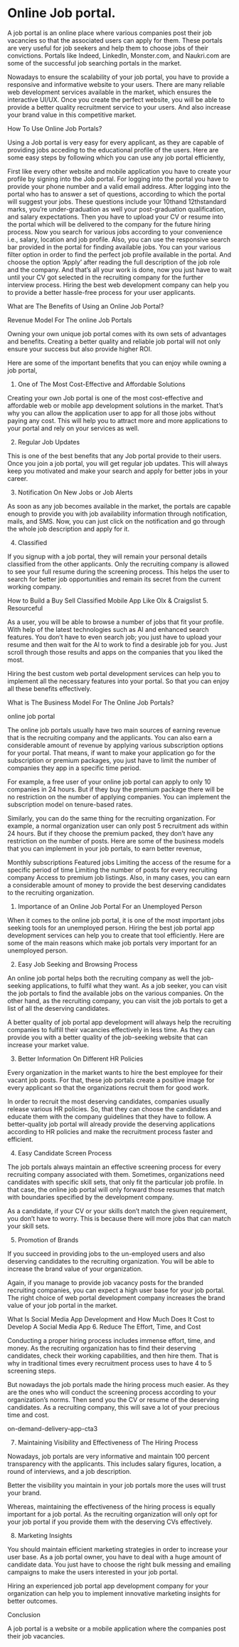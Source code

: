 # Online Job portal.

A job portal is an online place where various companies post their job vacancies so that the associated users can apply for them. These portals are very useful for job seekers and help them to choose jobs of their convictions. Portals like Indeed, LinkedIn, Monster.com, and Naukri.com are some of the successful job searching portals in the market.

Nowadays to ensure the scalability of your job portal, you have to provide a responsive and informative website to your users. There are many reliable web development services available in the market, which ensures the interactive UI/UX. Once you create the perfect website, you will be able to provide a better quality recruitment service to your users. And also increase your brand value in this competitive market.

How To Use Online Job Portals?

Using a Job portal is very easy for every applicant, as they are capable of providing jobs acceding to the educational profile of the users. Here are some easy steps by following which you can use any job portal efficiently,

First like every other website and mobile application you have to create your profile by signing into the Job portal. For logging into the portal you have to provide your phone number and a valid email address.
After logging into the portal who has to answer a set of questions, according to which the portal will suggest your jobs. These questions include your 10thand 12thstandard marks, you’re under-graduation as well your post-graduation qualification, and salary expectations.
Then you have to upload your CV or resume into the portal which will be delivered to the company for the future hiring process.
Now you search for various jobs according to your convenience i.e., salary, location and job profile. Also, you can use the responsive search bar provided in the portal for finding available jobs.
You can your various filter option in order to find the perfect job profile available in the portal. And choose the option ‘Apply’ after reading the full description of the job role and the company.
And that’s all your work is done, now you just have to wait until your CV got selected in the recruiting company for the further interview process.
Hiring the best web development company can help you to provide a better hassle-free process for your user applicants.

What are The Benefits of Using an Online Job Portal?

Revenue Model For The online Job Portals

Owning your own unique job portal comes with its own sets of advantages and benefits. Creating a better quality and reliable job portal will not only ensure your success but also provide higher ROI.

Here are some of the important benefits that you can enjoy while owning a job portal,

1. One of The Most Cost-Effective and Affordable Solutions

Creating your own Job portal is one of the most cost-effective and affordable web or mobile app development solutions in the market. That’s why you can allow the application user to app for all those jobs without paying any cost. This will help you to attract more and more applications to your portal and rely on your services as well.

2. Regular Job Updates

This is one of the best benefits that any Job portal provide to their users. Once you join a job portal, you will get regular job updates. This will always keep you motivated and make your search and apply for better jobs in your career.

3. Notification On New Jobs or Job Alerts

As soon as any job becomes available in the market, the portals are capable enough to provide you with job availability information through notification, mails, and SMS.  Now, you can just click on the notification and go through the whole job description and apply for it.

4. Classified

If you signup with a job portal, they will remain your personal details classified from the other applicants. Only the recruiting company is allowed to see your full resume during the screening process. This helps the user to search for better job opportunities and remain its secret from the current working company.

How to Build a Buy Sell Classified Mobile App Like Olx & Craigslist
5. Resourceful

As a user, you will be able to browse a number of jobs that fit your profile. With help of the latest technologies such as AI and enhanced search features. You don’t have to even search job; you just have to upload your resume and then wait for the AI to work to find a desirable job for you. Just scroll through those results and apps on the companies that you liked the most.

Hiring the best custom web portal development services can help you to implement all the necessary features into your portal. So that you can enjoy all these benefits effectively.

What is The Business Model For The Online Job Portals?

online job portal

The online job portals usually have two main sources of earning revenue that is the recruiting company and the applicants. You can also earn a considerable amount of revenue by applying various subscription options for your portal. That means, if want to make your application go for the subscription or premium packages, you just have to limit the number of companies they app in a specific time period.

For example, a free user of your online job portal can apply to only 10 companies in 24 hours. But if they buy the premium package there will be no restriction on the number of applying companies. You can implement the subscription model on tenure-based rates.

Similarly, you can do the same thing for the recruiting organization. For example, a normal organization user can only post 5 recruitment ads within 24 hours. But if they choose the premium packed, they don’t have any restriction on the number of posts. Here are some of the business models that you can implement in your job portals, to earn better revenue,

Monthly subscriptions
Featured jobs
Limiting the access of the resume for a specific period of time
Limiting the number of posts for every recruiting company
Access to premium job listings.
Also, in many cases, you can earn a considerable amount of money to provide the best deserving candidates to the recruiting organization.

1. Importance of an Online Job Portal For an Unemployed Person

When it comes to the online job portal, it is one of the most important jobs seeking tools for an unemployed person. Hiring the best job portal app development services can help you to create that tool efficiently. Here are some of the main reasons which make job portals very important for an unemployed person.

2. Easy Job Seeking and Browsing Process

An online job portal helps both the recruiting company as well the job-seeking applications, to fulfil what they want.  As a job seeker, you can visit the job portals to find the available jobs on the various companies. On the other hand, as the recruiting company, you can visit the job portals to get a list of all the deserving candidates.



 

A better quality of job portal app development will always help the recruiting companies to fulfill their vacancies effectively in less time. As they can provide you with a better quality of the job-seeking website that can increase your market value.

3. Better Information On Different HR Policies

Every organization in the market wants to hire the best employee for their vacant job posts. For that, these job portals create a positive image for every applicant so that the organizations recruit them for good work.

In order to recruit the most deserving candidates, companies usually release various HR policies. So, that they can choose the candidates and educate them with the company guidelines that they have to follow. A better-quality job portal will already provide the deserving applications according to HR policies and make the recruitment process faster and efficient.

4. Easy Candidate Screen Process

The job portals always maintain an effective screening process for every recruiting company associated with them. Sometimes, organizations need candidates with specific skill sets, that only fit the particular job profile. In that case, the online job portal will only forward those resumes that match with boundaries specified by the development company.

As a candidate, if your CV or your skills don’t match the given requirement, you don’t have to worry. This is because there will more jobs that can match your skill sets.

5. Promotion of Brands

If you succeed in providing jobs to the un-employed users and also deserving candidates to the recruiting organization. You will be able to increase the brand value of your organization.

Again, if you manage to provide job vacancy posts for the branded recruiting companies, you can expect a high user base for your job portal. The right choice of web portal development company increases the brand value of your job portal in the market.

What Is Social Media App Development and How Much Does It Cost to Develop A Social Media App
6. Reduce The Effort, Time, and Cost

Conducting a proper hiring process includes immense effort, time, and money. As the recruiting organization has to find their deserving candidates, check their working capabilities, and then hire them. That is why in traditional times every recruitment process uses to have 4 to 5 screening steps.

But nowadays the job portals made the hiring process much easier. As they are the ones who will conduct the screening process according to your organization’s norms. Then send you the CV or resume of the deserving candidates. As a recruiting company, this will save a lot of your precious time and cost.

on-demand-delivery-app-cta3

7. Maintaining Visibility and Effectiveness of The Hiring Process

Nowadays, job portals are very informative and maintain 100 percent transparency with the applicants. This includes salary figures, location, a round of interviews, and a job description.

Better the visibility you maintain in your job portals more the uses will trust your brand.

Whereas, maintaining the effectiveness of the hiring process is equally important for a job portal. As the recruiting organization will only opt for your job portal if you provide them with the deserving CVs effectively.

8. Marketing Insights

You should maintain efficient marketing strategies in order to increase your user base. As a job portal owner, you have to deal with a huge amount of candidate data. You just have to choose the right bulk messing and emailing campaigns to make the users interested in your job portal.

Hiring an experienced job portal app development company for your organization can help you to implement innovative marketing insights for better outcomes.

Conclusion

A job portal is a website or a mobile application where the companies post their job vacancies.
